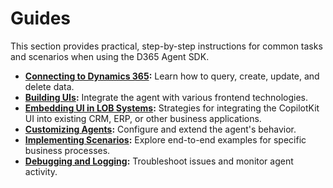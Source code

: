 # Guides

This section provides practical, step-by-step instructions for common tasks and scenarios when using the D365 Agent SDK.

*   **[Connecting to Dynamics 365](./connecting-d365.md):** Learn how to query, create, update, and delete data.
*   **[Building UIs](./building-uis.md):** Integrate the agent with various frontend technologies.
*   **[Embedding UI in LOB Systems](./embedding-ui-in-lob.md):** Strategies for integrating the CopilotKit UI into existing CRM, ERP, or other business applications.
*   **[Customizing Agents](./customizing-agents.md):** Configure and extend the agent's behavior.
*   **[Implementing Scenarios](./implementing-scenarios/index.md):** Explore end-to-end examples for specific business processes.
*   **[Debugging and Logging](./debugging-logging.md):** Troubleshoot issues and monitor agent activity.
